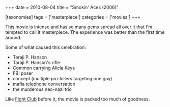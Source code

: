 +++
date = 2010-08-04
title = "Smokin' Aces (2006)"

[taxonomies]
tags = ['masterpiece']
categories = ['movies']
+++

This movie is intense and has so many gems spread all over it that I\'m
tempted to call it masterpiece. The experience was better than the first
time around.

Some of what caused this celebration:

-   Taraji P. Hanson
-   Taraji P. Hanson\'s rifle
-   Common carrying Alicia Keys
-   FBI poser
-   concept (multiple pro-killers targeting one guy)
-   mafia telephone conversation
-   the murderous neo-nazi trio

Like [Fight Club] before it, the movie is packed too much of goodness.

  [Fight Club]: http://tshepang.net/fight-club-1999
